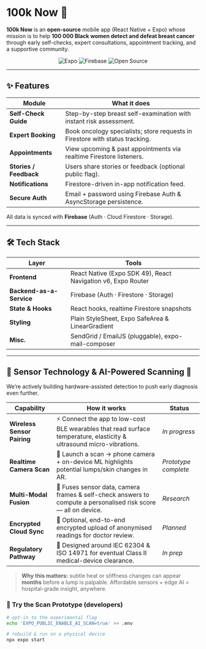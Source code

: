<!-- README.md -->
# 100k Now 🚀

**100k Now** is an **open-source** mobile app (React Native + Expo) whose mission is to help **100 000 Black women detect and defeat breast cancer** through early self-checks, expert consultations, appointment tracking, and a supportive community.

<p align="center">
  <img alt="Expo"  src="https://img.shields.io/badge/Expo-%5E49.0-000?logo=expo&logoColor=white" />
  <img alt="Firebase" src="https://img.shields.io/badge/Firebase-Firestore %7C Auth %7C Storage-FFCA28?logo=firebase&logoColor=white" />
  <img alt="Open Source" src="https://img.shields.io/badge/open source-MIT-green" />
</p>

---

## ✨ Features

| Module | What it does |
|--------|--------------|
| **Self-Check Guide** | Step-by-step breast self-examination with instant risk assessment. |
| **Expert Booking**   | Book oncology specialists; store requests in Firestore with status tracking. |
| **Appointments**     | View upcoming & past appointments via realtime Firestore listeners. |
| **Stories / Feedback** | Users share stories or feedback (optional public flag). |
| **Notifications**    | Firestore-driven in-app notification feed. |
| **Secure Auth**      | Email + password using Firebase Auth & AsyncStorage persistence. |

All data is synced with **Firebase** (Auth · Cloud Firestore · Storage).

---

## 🛠 Tech Stack

| Layer | Tools |
|-------|-------|
| **Frontend** | React Native (Expo SDK 49), React Navigation v6, Expo Router |
| **Backend-as-a-Service** | Firebase (Auth · Firestore · Storage) |
| **State & Hooks** | React hooks, realtime Firestore snapshots |
| **Styling** | Plain StyleSheet, Expo SafeArea & LinearGradient |
| **Misc.** | SendGrid / EmailJS (pluggable), expo-mail-composer |

---

## 🔬 Sensor Technology & AI-Powered Scanning 🚧

We’re actively building hardware-assisted detection to push early diagnosis even further.

| Capability | How it works | Status |
|------------|--------------|--------|
| **Wireless Sensor Pairing** | ⚡️ Connect the app to low-cost BLE wearables that read surface temperature, elasticity & ultrasound micro-vibrations. | *In progress* |
| **Realtime Camera Scan** | 📲 Launch a scan → phone camera + on-device ML highlights potential lumps/skin changes in AR. | *Prototype complete* |
| **Multi-Modal Fusion** | 🧠 Fuses sensor data, camera frames & self-check answers to compute a personalised risk score— all on device. | *Research* |
| **Encrypted Cloud Sync** | 🔐 Optional, end-to-end encrypted upload of anonymised readings for doctor review. | *Planned* |
| **Regulatory Pathway** | 🏥 Designed around IEC 62304 & ISO 14971 for eventual Class II medical-device clearance. | *In prep* |

> **Why this matters:** subtle heat or stiffness changes can appear **months** before a lump is palpable. Affordable sensors + edge AI = hospital-grade insight, anywhere.

### 🧪 Try the Scan Prototype (developers)

```bash
# opt-in to the experimental flag
echo 'EXPO_PUBLIC_ENABLE_AI_SCAN=true' >> .env

# rebuild & run on a physical device
npx expo start
